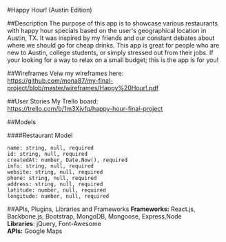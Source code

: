 #Happy Hour! (Austin Edition)

##Description
The purpose of this app is to showcase various restaurants with happy hour specials based on the user's geographical location in Austin, TX. It was inspired by my friends and our constant debates about where we should go for cheap drinks. This app is great for people who are new to Austin, college students, or simply stressed out from their jobs. If your looking for a way to relax on a small budget; this is the app is for you!  

##Wireframes
Veiw my wireframes here: <br/>
https://github.com/mona87/my-final-project/blob/master/wireframes/Happy%20Hour!.pdf

##User Stories
My Trello board: <br/>
https://trello.com/b/1m3Xivfq/happy-hour-final-project

##Models

####Restaurant Model
```
name: string, null, required
id: string, null, required
createdAt: number, Date.Now(), required
info: string, null, required
website: string, null, required
phone: string, null, required
address: string, null, required
latitude: number, null, required
longitude: number, null, required
```

##APIs, Plugins, Libraries and Frameworks
<strong>Frameworks:</strong> React.js, Backbone.js, Bootstrap, MongoDB, Mongoose, Express,Node  <br/>
<strong>Libraries</strong>: jQuery, Font-Awesome<br/>
<strong>APIs:</strong> Google Maps
